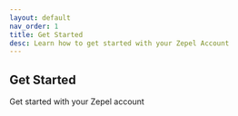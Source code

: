 ```yaml
---
layout: default
nav_order: 1
title: Get Started
desc: Learn how to get started with your Zepel Account
---
```

## Get Started

Get started with your Zepel account
